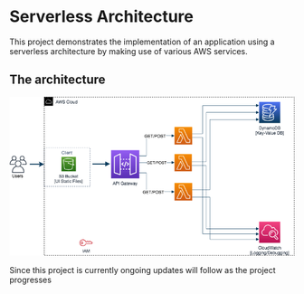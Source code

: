 # Serverless Architecture

This project demonstrates the implementation of an application using a
serverless architecture by making use of various AWS services.

## The architecture
![Task manager application architecture](./aws_serverless.png)

Since this project is currently ongoing updates will follow as the
project progresses